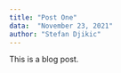 ```yaml
---
title: "Post One"
data:  "November 23, 2021"
author: "Stefan Djikic"
---
```


<!-- Frontmatter (fields) - top of the file -->

This is a blog post.